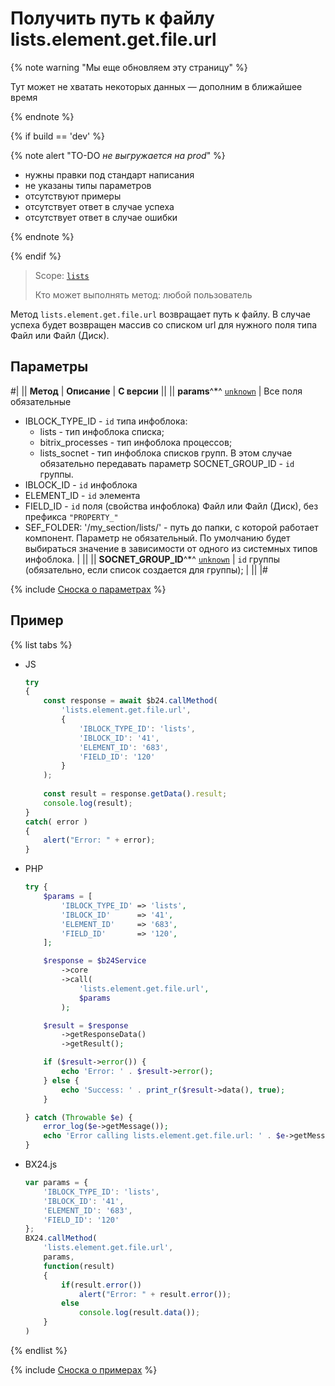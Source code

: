 # Получить путь к файлу lists.element.get.file.url

{% note warning "Мы еще обновляем эту страницу" %}

Тут может не хватать некоторых данных — дополним в ближайшее время

{% endnote %}

{% if build == 'dev' %}

{% note alert "TO-DO _не выгружается на prod_" %}

- нужны правки под стандарт написания
- не указаны типы параметров
- отсутствуют примеры
- отсутствует ответ в случае успеха
- отсутствует ответ в случае ошибки

{% endnote %}

{% endif %}

> Scope: [`lists`](../../scopes/permissions.md)
>
> Кто может выполнять метод: любой пользователь


Метод `lists.element.get.file.url` возвращает путь к файлу. В случае успеха будет возвращен массив со списком url для нужного поля типа Файл или Файл (Диск).

## Параметры

#|
|| **Метод** | **Описание** | **С версии** ||
|| **params**^*^
[`unknown`](../../data-types.md) | Все поля обязательные
- IBLOCK_TYPE_ID - `id` типа инфоблока:
    - lists - тип инфоблока списка;
    - bitrix_processes - тип инфоблока процессов;
    - lists_socnet - тип инфоблока списков групп. В этом случае обязательно передавать параметр SOCNET_GROUP_ID - `id` группы.
- IBLOCK_ID - `id` инфоблока
- ELEMENT_ID - `id` элемента
- FIELD_ID - `id` поля (свойства инфоблока) Файл или Файл (Диск), без префикса `"PROPERTY_"`
- SEF_FOLDER: '/my_section/lists/' - путь до папки, с которой работает компонент. Параметр не обязательный. По умолчанию будет выбираться значение в зависимости от одного из системных типов инфоблока. | ||
|| **SOCNET_GROUP_ID**^*^
[`unknown`](../../data-types.md) | `id` группы (обязательно, если список создается для группы); | ||
|#

{% include [Сноска о параметрах](../../../_includes/required.md) %}

## Пример

{% list tabs %}

- JS


    ```js
    try
    {
    	const response = await $b24.callMethod(
    		'lists.element.get.file.url',
    		{
    			'IBLOCK_TYPE_ID': 'lists',
    			'IBLOCK_ID': '41',
    			'ELEMENT_ID': '683',
    			'FIELD_ID': '120'
    		}
    	);
    	
    	const result = response.getData().result;
    	console.log(result);
    }
    catch( error )
    {
    	alert("Error: " + error);
    }
    ```

- PHP


    ```php
    try {
        $params = [
            'IBLOCK_TYPE_ID' => 'lists',
            'IBLOCK_ID'      => '41',
            'ELEMENT_ID'     => '683',
            'FIELD_ID'       => '120',
        ];
    
        $response = $b24Service
            ->core
            ->call(
                'lists.element.get.file.url',
                $params
            );
    
        $result = $response
            ->getResponseData()
            ->getResult();
    
        if ($result->error()) {
            echo 'Error: ' . $result->error();
        } else {
            echo 'Success: ' . print_r($result->data(), true);
        }
    
    } catch (Throwable $e) {
        error_log($e->getMessage());
        echo 'Error calling lists.element.get.file.url: ' . $e->getMessage();
    }
    ```

- BX24.js

    ```js
    var params = {
        'IBLOCK_TYPE_ID': 'lists',
        'IBLOCK_ID': '41',
        'ELEMENT_ID': '683',
        'FIELD_ID': '120'
    };
    BX24.callMethod(
        'lists.element.get.file.url',
        params,
        function(result)
        {
            if(result.error())
                alert("Error: " + result.error());
            else
                console.log(result.data());
        }
    )
    ```

{% endlist %}



{% include [Сноска о примерах](../../../_includes/examples.md) %}
